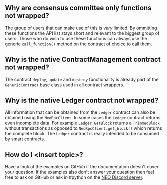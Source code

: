 ## Why are consensus committee only functions not wrapped?
The group of users that can make use of this is _very_ limited. By ommitting these functions the API list stays short and
relevant to the biggest group of users. Those who do wish to use these functions can always use the generic 
`call_function()` method on the contract of choice to call them.

## Why is the native ContractManagement contract not wrapped?
The contract `deploy`, `update` and `destroy` functionality is already part of the `GenericContract` base class used in 
all contract wrappers.

## Why is the native Ledger contract not wrapped?
All information that can be obtained from the `Ledger` contract can also be obtained using the `NeoRpcClient`. In some 
cases the `Ledger` contract returns even incomplete data. For example `Ledger.GetBlock` returns a `TrimmedBlock` without
transactions as opposed to `NeoRpcClient.get_block()` which returns the complete block. The `Ledger` contract is really
intended to be consumed by smart contracts.

## How do I &lt;insert topic&gt;?
Have a look at the examples on GitHub if the documentation doesn't cover your question. If the examples also don't answer
your question then feel free to ask on GitHub or ask in #python on the [NEO Discord server](https://discord.gg/rvZFQ5382k).